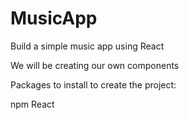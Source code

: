# MusicApp

Build a simple music app using React

We will be creating our own components

Packages to install to create the project:

npm 
React
